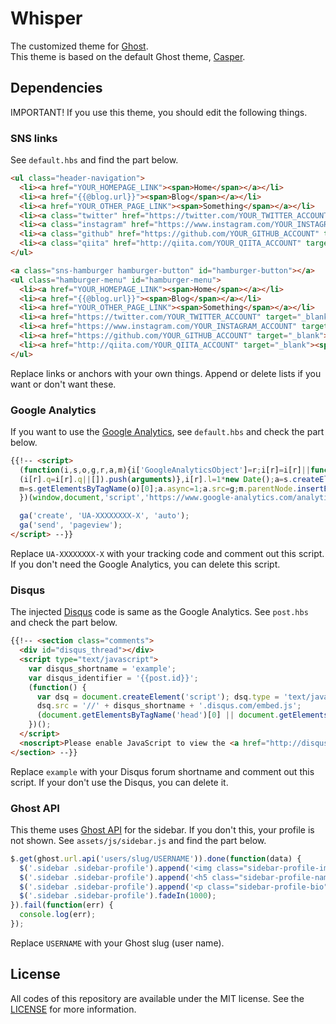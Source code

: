 # Whisper
The customized theme for [Ghost](http://github.com/tryghost/ghost/).  
This theme is based on the default Ghost theme, [Casper](https://github.com/TryGhost/Casper).

## Dependencies
IMPORTANT! If you use this theme, you should edit the following things.

### SNS links
See `default.hbs` and find the part below.

```html
<ul class="header-navigation">
  <li><a href="YOUR_HOMEPAGE_LINK"><span>Home</span></a></li>
  <li><a href="{{@blog.url}}"><span>Blog</span></a></li>
  <li><a href="YOUR_OTHER_PAGE_LINK"><span>Something</span></a></li>
  <li><a class="twitter" href="https://twitter.com/YOUR_TWITTER_ACCOUNT" target="_blank"><i class="sns-twitter"></i></a></li>
  <li><a class="instagram" href="https://www.instagram.com/YOUR_INSTAGRAM_ACCOUNT" target="_blank"><i class="sns-instagram"></i></a></li>
  <li><a class="github" href="https://github.com/YOUR_GITHUB_ACCOUNT" target="_blank"><i class="sns-github"></i></a></li>
  <li><a class="qiita" href="http://qiita.com/YOUR_QIITA_ACCOUNT" target="_blank"><i class="sns-qiita"></i></a></li>
</ul>

<a class="sns-hamburger hamburger-button" id="hamburger-button"></a>
<ul class="hamburger-menu" id="hamburger-menu">
  <li><a href="YOUR_HOMEPAGE_LINK"><span>Home</span></a></li>
  <li><a href="{{@blog.url}}"><span>Blog</span></a></li>
  <li><a href="YOUR_OTHER_PAGE_LINK"><span>Something</span></a></li>
  <li><a href="https://twitter.com/YOUR_TWITTER_ACCOUNT" target="_blank"><span>Twitter</span></a></li>
  <li><a href="https://www.instagram.com/YOUR_INSTAGRAM_ACCOUNT" target="_blank"><span>Instagram</span></a></li>
  <li><a href="https://github.com/YOUR_GITHUB_ACCOUNT" target="_blank"><span>GitHub</span></a></li>
  <li><a href="http://qiita.com/YOUR_QIITA_ACCOUNT" target="_blank"><span>Qiita</span></a></li>
</ul>
```

Replace links or anchors with your own things. Append or delete lists if you want or don't want these.

### Google Analytics
If you want to use the [Google Analytics](https://analytics.google.com), see `default.hbs` and check the part below.

```html
{{!-- <script>
  (function(i,s,o,g,r,a,m){i['GoogleAnalyticsObject']=r;i[r]=i[r]||function(){
  (i[r].q=i[r].q||[]).push(arguments)},i[r].l=1*new Date();a=s.createElement(o),
  m=s.getElementsByTagName(o)[0];a.async=1;a.src=g;m.parentNode.insertBefore(a,m)
  })(window,document,'script','https://www.google-analytics.com/analytics.js','ga');

  ga('create', 'UA-XXXXXXXX-X', 'auto');
  ga('send', 'pageview');
</script> --}}
```

Replace `UA-XXXXXXXX-X` with your tracking code and comment out this script. If you don't need the Google Analytics, you can delete this script.

### Disqus
The injected [Disqus](https://disqus.com) code is same as the Google Analytics. See `post.hbs` and check the part below.

```html
{{!-- <section class="comments">
  <div id="disqus_thread"></div>
  <script type="text/javascript">
    var disqus_shortname = 'example';
    var disqus_identifier = '{{post.id}}';
    (function() {
      var dsq = document.createElement('script'); dsq.type = 'text/javascript'; dsq.async = true;
      dsq.src = '//' + disqus_shortname + '.disqus.com/embed.js';
      (document.getElementsByTagName('head')[0] || document.getElementsByTagName('body')[0]).appendChild(dsq);
    })();
  </script>
  <noscript>Please enable JavaScript to view the <a href="http://disqus.com/?ref_noscript">comments powered by Disqus.</a></noscript>
</section> --}}
```

Replace `example` with your Disqus forum shortname and comment out this script. If your don't use the Disqus, you can delete it.

### Ghost API
This theme uses [Ghost API](https://api.ghost.org) for the sidebar. If you don't this, your profile is not shown. See `assets/js/sidebar.js` and find the part below.

```javascript
$.get(ghost.url.api('users/slug/USERNAME')).done(function(data) {
  $('.sidebar .sidebar-profile').append('<img class="sidebar-profile-image" src="' + data.users[0].image + '"alt="' + data.users[0].name + '">');
  $('.sidebar .sidebar-profile').append('<h5 class="sidebar-profile-name">' + data.users[0].name + '</h5>');
  $('.sidebar .sidebar-profile').append('<p class="sidebar-profile-bio">' + data.users[0].bio + '</p>');
  $('.sidebar .sidebar-profile').fadeIn(1000);
}).fail(function(err) {
  console.log(err);
});
```

Replace `USERNAME` with your Ghost slug (user name).

## License
All codes of this repository are available under the MIT license. See the [LICENSE](https://github.com/noraworld/whisper/blob/master/LICENSE) for more information.
